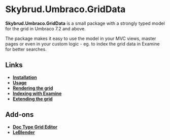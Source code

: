 # Skybrud.Umbraco.GridData

**Skybrud.Umbraco.GridData** is a small package with a strongly typed model for the grid in Umbraco 7.2 and above.

The package makes it easy to use the model in your MVC views, master pages or even in your custom logic - eg. to index the grid data in Examine for better searches.

## Links

- [**Installation**](./installation.md)
- [**Usage**](./usage.md)
- [**Rendering the grid**](./rendering.md)
- [**Indexing with Examine**](./examine.md)
- [**Extending the grid**](./extending.md)

## Add-ons

- [**Doc Type Grid Editor**](https://packages.limbo.works/skybrud.umbraco.griddata.dtge/)
- [**LeBlender**](./leblender.md)